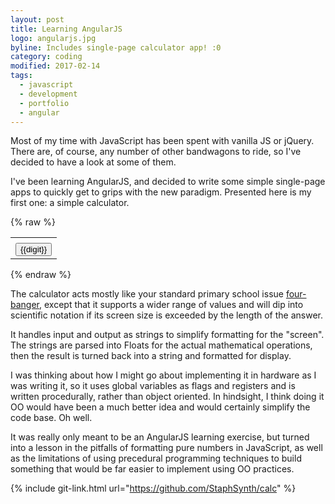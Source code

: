 ```yaml
---
layout: post
title: Learning AngularJS
logo: angularjs.jpg
byline: Includes single-page calculator app! :0
category: coding
modified: 2017-02-14
tags:
  - javascript
  - development
  - portfolio
  - angular
---
```


Most of my time with JavaScript has been spent with vanilla JS or jQuery. There are, of course, any number of other bandwagons to ride, so I've decided to have a look at some of them.

I've been learning AngularJS, and decided to write some simple single-page apps to quickly get to grips with the new paradigm. Presented here is my first one: a simple calculator.

<script type="text/javascript" src="https://ajax.googleapis.com/ajax/libs/angularjs/1.2.32/angular.min.js"></script>
<script type="text/javascript" src="{{site.url}}/assets/javascript/calc.js"></script>
<link type="text/css" rel="stylesheet" href="{{site.url}}/assets/css/calc.css">
{% raw %}
<div class="calc" ng-app="calc-app">
  <div ng-controller="calc-controller">
    <table class="calcTable">
      <tbody>
        <tr><td colspan="4" align="right" class="display" ng-bind="display()"></td></tr>
        <tr ng-repeat="row in buttons"><td ng-repeat="digit in row"><button class="calcButton" ng-click="push(digit)">{{digit}}</button></td></tr>
      </tbody>
    </table>
  </div>
</div>
{% endraw %}

The calculator acts mostly like your standard primary school issue [four-banger](http://www.urbandictionary.com/define.php?term=Four+Banger&defid=1918795), except that it supports a wider range of values and will dip into scientific notation if its screen size is exceeded by the length of the answer.

It handles input and output as strings to simplify formatting for the "screen". The strings are parsed into Floats for the actual mathematical operations, then the result is turned back into a string and formatted for display.

I was thinking about how I might go about implementing it in hardware as I was writing it, so it uses global variables as flags and registers and is written procedurally, rather than object oriented. In hindsight, I think doing it OO would have been a much better idea and would certainly simplify the code base. Oh well.

It was really only meant to be an AngularJS learning exercise, but turned into a lesson in the pitfalls of formatting pure numbers in JavaScript, as well as the limitations of using precedural programming techniques to build something that would be far easier to implement using OO practices.

{% include git-link.html url="https://github.com/StaphSynth/calc" %}
